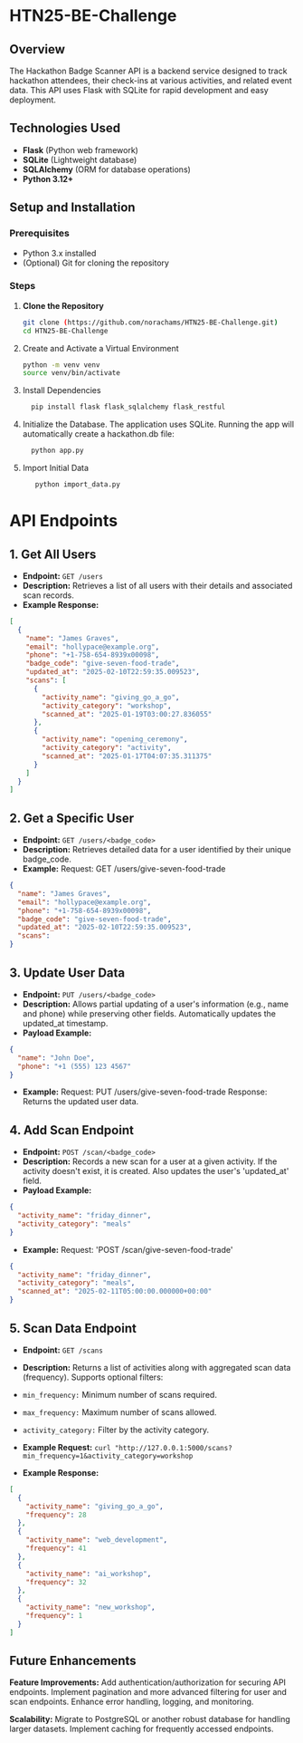# HTN25-BE-Challenge

## Overview
The Hackathon Badge Scanner API is a backend service designed to track hackathon attendees, their check-ins at various activities, and related event data. This API uses Flask with SQLite for rapid development and easy deployment.

## Technologies Used
- **Flask** (Python web framework)
- **SQLite** (Lightweight database)
- **SQLAlchemy** (ORM for database operations)
- **Python 3.12+**

## Setup and Installation

### Prerequisites
- Python 3.x installed
- (Optional) Git for cloning the repository

### Steps

1. **Clone the Repository**
   ```bash
   git clone (https://github.com/norachams/HTN25-BE-Challenge.git)
   cd HTN25-BE-Challenge 


2. Create and Activate a Virtual Environment
    ```bash
    python -m venv venv
    source venv/bin/activate

3. Install Dependencies
   ```bash
     pip install flask flask_sqlalchemy flask_restful
   
4. Initialize the Database. The application uses SQLite.
Running the app will automatically create a hackathon.db file:
    ```bash
      python app.py

6. Import Initial Data 
    ```bash
       python import_data.py

# API Endpoints

## 1. Get All Users

- **Endpoint:** `GET /users`
- **Description:** Retrieves a list of all users with their details and associated scan records.
- **Example Response:**

```json
[
  {
    "name": "James Graves",
    "email": "hollypace@example.org",
    "phone": "+1-758-654-8939x00098",
    "badge_code": "give-seven-food-trade",
    "updated_at": "2025-02-10T22:59:35.009523",
    "scans": [
      {
        "activity_name": "giving_go_a_go",
        "activity_category": "workshop",
        "scanned_at": "2025-01-19T03:00:27.836055"
      },
      {
        "activity_name": "opening_ceremony",
        "activity_category": "activity",
        "scanned_at": "2025-01-17T04:07:35.311375"
      }
    ]
  }
]
```

## 2. Get a Specific User
- **Endpoint:**  `GET /users/<badge_code>`
- **Description:** Retrieves detailed data for a user identified by their unique badge_code.
- **Example:** Request: GET /users/give-seven-food-trade
```json
{
  "name": "James Graves",
  "email": "hollypace@example.org",
  "phone": "+1-758-654-8939x00098",
  "badge_code": "give-seven-food-trade",
  "updated_at": "2025-02-10T22:59:35.009523",
  "scans": 
} 
```

## 3. Update User Data
- **Endpoint:**  `PUT /users/<badge_code>`
- **Description:** Allows partial updating of a user's information (e.g., name and phone) while preserving other fields. Automatically updates the updated_at timestamp.
- **Payload Example:**
```json
{
  "name": "John Doe",
  "phone": "+1 (555) 123 4567"
}
```
- **Example:**
Request: PUT /users/give-seven-food-trade
Response: Returns the updated user data.

## 4. Add Scan Endpoint
- **Endpoint:**  `POST /scan/<badge_code>`
- **Description:** Records a new scan for a user at a given activity. If the activity doesn't exist, it is created. Also updates the user's 'updated_at' field.
- **Payload Example:**
```json
{
  "activity_name": "friday_dinner",
  "activity_category": "meals"
}
```
- **Example:**
Request: 'POST /scan/give-seven-food-trade'
```json
{
  "activity_name": "friday_dinner",
  "activity_category": "meals",
  "scanned_at": "2025-02-11T05:00:00.000000+00:00"
}

```

## 5. Scan Data Endpoint
- **Endpoint:**  `GET /scans`
- **Description:** Returns a list of activities along with aggregated scan data (frequency). Supports optional filters:
- `min_frequency:` Minimum number of scans required.
- `max_frequency:` Maximum number of scans allowed.
- `activity_category:` Filter by the activity category.
- **Example Request:**
`curl "http://127.0.0.1:5000/scans?min_frequency=1&activity_category=workshop`

- **Example Response:**
```json
[
  {
    "activity_name": "giving_go_a_go",
    "frequency": 28
  },
  {
    "activity_name": "web_development",
    "frequency": 41
  },
  {
    "activity_name": "ai_workshop",
    "frequency": 32
  },
  {
    "activity_name": "new_workshop",
    "frequency": 1
  }
]
```


## Future Enhancements
**Feature Improvements:**
Add authentication/authorization for securing API endpoints.
Implement pagination and more advanced filtering for user and scan endpoints.
Enhance error handling, logging, and monitoring.

**Scalability:**
Migrate to PostgreSQL or another robust database for handling larger datasets.
Implement caching for frequently accessed endpoints.

